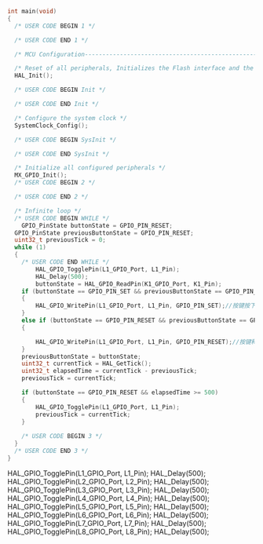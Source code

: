 ```C
int main(void)
{
  /* USER CODE BEGIN 1 */

  /* USER CODE END 1 */

  /* MCU Configuration--------------------------------------------------------*/

  /* Reset of all peripherals, Initializes the Flash interface and the Systick. */
  HAL_Init();

  /* USER CODE BEGIN Init */

  /* USER CODE END Init */

  /* Configure the system clock */
  SystemClock_Config();

  /* USER CODE BEGIN SysInit */

  /* USER CODE END SysInit */

  /* Initialize all configured peripherals */
  MX_GPIO_Init();
  /* USER CODE BEGIN 2 */

  /* USER CODE END 2 */

  /* Infinite loop */
  /* USER CODE BEGIN WHILE */
	GPIO_PinState buttonState = GPIO_PIN_RESET;
  GPIO_PinState previousButtonState = GPIO_PIN_RESET;
  uint32_t previousTick = 0;
  while (1)
  {
    /* USER CODE END WHILE */
		HAL_GPIO_TogglePin(L1_GPIO_Port, L1_Pin);
		HAL_Delay(500);
		buttonState = HAL_GPIO_ReadPin(K1_GPIO_Port, K1_Pin);
    if (buttonState == GPIO_PIN_SET && previousButtonState == GPIO_PIN_RESET)
    {
        HAL_GPIO_WritePin(L1_GPIO_Port, L1_Pin, GPIO_PIN_SET);//按键按下
    }
    else if (buttonState == GPIO_PIN_RESET && previousButtonState == GPIO_PIN_SET)
    {

        HAL_GPIO_WritePin(L1_GPIO_Port, L1_Pin, GPIO_PIN_RESET);//按键释放
    }
    previousButtonState = buttonState;
    uint32_t currentTick = HAL_GetTick();
    uint32_t elapsedTime = currentTick - previousTick;
    previousTick = currentTick;

    if (buttonState == GPIO_PIN_RESET && elapsedTime >= 500)
    {
        HAL_GPIO_TogglePin(L1_GPIO_Port, L1_Pin);
        previousTick = currentTick;
    }
		
    /* USER CODE BEGIN 3 */
  }
  /* USER CODE END 3 */
}
```

HAL_GPIO_TogglePin(L1_GPIO_Port, L1_Pin);
				HAL_Delay(500);
				HAL_GPIO_TogglePin(L2_GPIO_Port, L2_Pin);
				HAL_Delay(500);
				HAL_GPIO_TogglePin(L3_GPIO_Port, L3_Pin);
				HAL_Delay(500);
				HAL_GPIO_TogglePin(L4_GPIO_Port, L4_Pin);
				HAL_Delay(500);
				HAL_GPIO_TogglePin(L5_GPIO_Port, L5_Pin);
				HAL_Delay(500);
				HAL_GPIO_TogglePin(L6_GPIO_Port, L6_Pin);
				HAL_Delay(500);
				HAL_GPIO_TogglePin(L7_GPIO_Port, L7_Pin);
				HAL_Delay(500);
				HAL_GPIO_TogglePin(L8_GPIO_Port, L8_Pin);
				HAL_Delay(500);